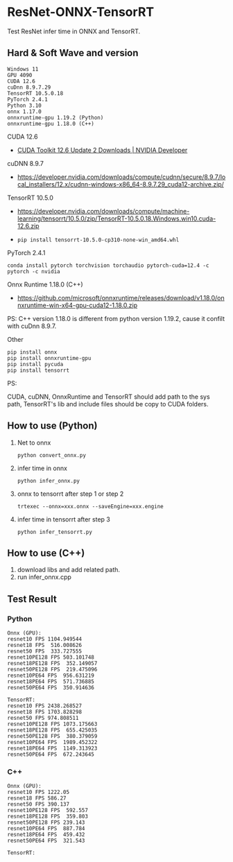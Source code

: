 # ResNet-ONNX-TensorRT

Test ResNet infer time in ONNX and TensorRT.

## Hard & Soft Wave and version

```shell
Windows 11
GPU 4090
CUDA 12.6
cuDnn 8.9.7.29
TensorRT 10.5.0.18
PyTorch 2.4.1
Python 3.10
onnx 1.17.0
onnxruntime-gpu 1.19.2 (Python)
onnxruntime-gpu 1.18.0 (C++)
```

CUDA 12.6

- [CUDA Toolkit 12.6 Update 2 Downloads | NVIDIA Developer](https://developer.nvidia.com/cuda-downloads?target_os=Windows&target_arch=x86_64&target_version=11&target_type=exe_local)

cuDNN 8.9.7

- https://developer.nvidia.com/downloads/compute/cudnn/secure/8.9.7/local_installers/12.x/cudnn-windows-x86_64-8.9.7.29_cuda12-archive.zip/

TensorRT 10.5.0

- https://developer.nvidia.com/downloads/compute/machine-learning/tensorrt/10.5.0/zip/TensorRT-10.5.0.18.Windows.win10.cuda-12.6.zip

- ```Shell
  pip install tensorrt-10.5.0-cp310-none-win_amd64.whl
  ```

PyTorch 2.4.1

```shell
conda install pytorch torchvision torchaudio pytorch-cuda=12.4 -c pytorch -c nvidia
```
Onnx Runtime 1.18.0 (C++)

- https://github.com/microsoft/onnxruntime/releases/download/v1.18.0/onnxruntime-win-x64-gpu-cuda12-1.18.0.zip

PS: C++ version 1.18.0 is different from python version 1.19.2, cause it confilt with cuDnn 8.9.7.

Other

```shell
pip install onnx
pip install onnxruntime-gpu
pip install pycuda
pip install tensorrt
```

PS:

CUDA, cuDNN, OnnxRuntime and TensorRT should add path to the sys path, TensorRT's lib and include files should be copy to CUDA folders.

## How to use (Python)

1. Net to onnx

   ```shell
   python convert_onnx.py
   ```

2. infer time in onnx

   ```shell
   python infer_onnx.py
   ```

3. onnx to tensorrt after step 1 or step 2

   ```shell
   trtexec --onnx=xxx.onnx --saveEngine=xxx.engine
   ```

4. infer time in tensorrt after step 3

   ```shell
   python infer_tensorrt.py
   ```

## How to use (C++)
1. download libs and add related path.
2. run infer_onnx.cpp
## Test Result

### Python

```
Onnx (GPU):
resnet10 FPS 1104.949544 
resnet18 FPS  516.008626
resnet50 FPS  333.727555
resnet10PE128 FPS 503.101748 
resnet18PE128 FPS  352.149057
resnet50PE128 FPS  219.475096
resnet10PE64 FPS  956.631219
resnet18PE64 FPS  571.736885 
resnet50PE64 FPS  350.914636

TensorRT:
resnet10 FPS 2438.268527
resnet18 FPS 1703.828298
resnet50 FPS 974.808511 
resnet10PE128 FPS 1073.175663 
resnet18PE128 FPS  655.425035 
resnet50PE128 FPS  380.379059
resnet10PE64 FPS  1989.452322 
resnet18PE64 FPS  1149.313923 
resnet50PE64 FPS  672.243645
```

### C++
```
Onnx (GPU):
resnet10 FPS 1222.05
resnet18 FPS 586.27
resnet50 FPS 390.137
resnet10PE128 FPS  592.557
resnet18PE128 FPS  359.803
resnet50PE128 FPS 239.143
resnet10PE64 FPS  887.784
resnet18PE64 FPS  459.432
resnet50PE64 FPS  321.543

TensorRT:

```

